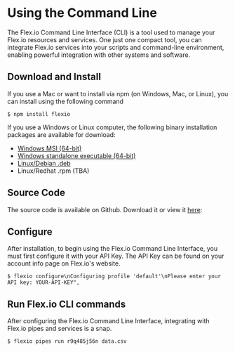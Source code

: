 # Using the Command Line

The Flex.io Command Line Interface (CLI) is a tool used to manage your Flex.io resources and services.   One just one compact tool, you can integrate Flex.io services into your scripts and command-line environment, enabling powerful integration with other systems and software.

## Download and Install

If you use a Mac or want to install via npm (on Windows, Mac, or Linux), you can install using the following command

```
$ npm install flexio
```

If you use a Windows or Linux computer, the following binary installation packages are available for download:

* [Windows MSI (64-bit)](http://downloads.flex.io/flexiocli.msi)
* [Windows standalone executable (64-bit)](http://downloads.flex.io/flexiocli.zip)
* [Linux/Debian .deb](http://downloads.flex.io/flexiocli-1.0-amd64.deb)
* Linux/Redhat .rpm (TBA)

## Source Code

The source code is available on Github.  Download it or view it [here](https://github.com/flexiodata):  

## Configure

After installation, to begin using the Flex.io Command Line Interface, you must first configure it with your API Key.   The API Key can be found on your account info page on Flex.io's website.

```
$ flexio configure\nConfiguring profile 'default'\nPlease enter your API key: YOUR-API-KEY",
```

## Run Flex.io CLI commands

After configuring the Flex.io Command Line Interface, integrating with Flex.io pipes and services is a snap.

```
$ flexio pipes run r9q485j56n data.csv
```
